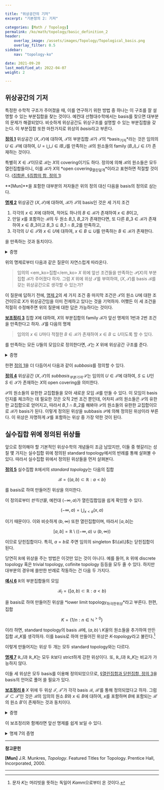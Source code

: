 ```yaml
---

title: "위상공간의 기저"
excerpt: "기본정의 2: 기저"

categories: [Math / Topology]
permalink: /ko/math/topology/basic_definition_2
header:
    overlay_image: /assets/images/Topology/Topological_basis.png
    overlay_filter: 0.5
sidebar: 
    nav: "topology-ko"

date: 2021-09-20
last_modified_at: 2022-04-07
weight: 2

---
```


## 위상공간의 기저

특정한 수학적 구조가 주어졌을 때, 이를 연구하기 위한 방법 중 하나는 이 구조를 잘 설명할 수 있는 부분집합을 찾는 것이다. 예컨대 선형대수학에서는 basis를 찾으면 대부분의 문제가 해결되었다. 비슷하게 위상공간도 위상구조를 설명할 수 있는 부분집합을 갖는다. 이 부분집합 또한 마찬가지로 위상의 *basis*라고 부른다. 

<div class="definition" markdown="1">

<ins id="df1">**정의 1**</ins> 위상공간 $(X,\mathcal{T})$에 대하여, $\mathcal{T}$의 부분집합 $\mathcal{B}$가 $\mathcal{T}$의 *basis<sub>기저</sub>*라는 것은 임의의 $U\in\mathcal{T}$에 대하여, $U=\bigcup\_{i\in I} B\_i$를 만족하는 $\mathcal{B}$의 원소들의 family $(B\_i)\_{i\in I}$가 존재하는 것이다.

</div>

특별히 $X\in\mathcal{T}$이므로  $\mathcal{B}$는 $X$의 covering이기도 하다.  정의에 의해 $\mathcal{B}$의 원소들은 모두 열린집합들이니, 이를 $\mathcal{B}$가 $X$의 *open covering<sub>열린덮개</sub>*이라고 표현하면 적절할 것이다. ([집합론, §집합의 합, 정의 1](/ko/math/set_theory/sum_of_sets#df1))

**[Mun]**을 포함한 대부분의 저자들은 위의 정의 대신 다음을 basis의 정의로 삼는다.

<div class="proposition" markdown="1">

<ins id="pp2">**명제 2**</ins> 위상공간 $(X,\mathcal{T})$에 대하여, $\mathcal{B}$가 $\mathcal{T}$의 basis인 것은 세 가지 조건

1. 각각의 $x\in X$에 대하여, 적어도 하나의 $B\in \mathcal{B}$가 존재하여 $x\in B$이고,
2. 만일 $x$를 포함하는 $\mathcal{B}$의 두 원소 $B\_1$, $B\_2$가 존재한다면, 또 다른 $B\_3\in\mathcal{B}$가 존재하여 $x\in B\_3$이고 $B\_3\subseteq B\_1\cap B\_2$를 만족하고,
3. 각각의 $U\in\mathcal{T}$와 $x\in U$에 대하여, $x\in B\subseteq U$를 만족하는 $B\in\mathcal{B}$가 존재한다.

을 만족하는 것과 동치이다.
</div>
<details class="proof" markdown="1">
<summary>증명</summary>

우선 $\mathcal{B}$가 $\mathcal{T}$의 basis라 가정하자. 그럼 $\mathcal{B}$는 $X$의 open covering이므로, 1번 조건이 자명하게 성립된다. 

한편, $B\_1$, $B\_2$가 2번 조건과 같이 주어졌다면, $B\_1\cap B\_2$도 열린집합이므로 $B\_1\cap B\_2=\bigcup\_{i\in I} B\_i$를 만족하는 $\mathcal{B}$의 원소들의 family $(B\_i)\_{i\in I}$가 존재한다. 이 때, $(B\_i)\_{i\in I}$는 $B\_1\cap B\_2$의 open covering이므로, 1번 조건과 마찬가지로 2번 조건도 자명하게 성립된다. 여기에서 $B\_1\cap B\_2$를 임의의 열린집합 $U$로 바꾸면 3번을 얻는다.

거꾸로 세 개의 조건이 만족된다고 가정하고, 임의의 열린집합 $U$를 택하자. 그럼 $x\in U$에 대해, 3번 조건에 의해 $x\in B\_x\subseteq U$를 만족하는 $B\_x\in\mathcal{B}$가 존재한다. 이제 $U=\bigcup\_{x\in U} B\_x$이므로, 증명 끝.  

</details>

위의 명제로부터 다음과 같은 질문이 자연스럽게 따라온다.

> 임의의 <em_ko>집합</em_ko> $X$ 위에 앞선 조건들을 만족하는 $\mathcal{P}(X)$의 부분집합 $\mathcal{B}$가 주어졌다 하자. 그럼 $X$ 위에 위상 $\mathcal{T}$를 부여하여, $(X,\mathcal{T})$를 basis $\mathcal{B}$를 갖는 위상공간으로 생각할 수 있는가?

이 질문에 답하기 전에, [명제 2](#pp2)의 세 가지 조건 중 마지막 조건은 $\mathcal{T}$의 원소 $U$에 대한 조건이므로 $X$가 위상공간임을 이미 전제하고 있다는 것을 기억하자. 어쨌든 이 세 조건을 적절히 수정해주면 위의 질문에 대한 답은 가능하다는 것이다.

<div class="proposition" markdown="1">

<ins id="lem3">**보조정리 3**</ins> 집합 $X$에 대하여, $X$의 부분집합의 family $\mathcal{B}$가 앞선 명제의 1번과 2번 조건을 만족한다고 하자. $\mathcal{T}$를 다음의 명제

> 임의의 $x\in U$마다 적절한 $B\in\mathcal{B}$가 존재하여 $x\in B\subseteq U$이도록 할 수 있다.

를 만족하는 모든 $U$들의 모임으로 정의한다면, $\mathcal{T}$는 $X$ 위에 위상공간 구조를 준다. 

</div>
<details class="proof" markdown="1">
<summary>증명</summary>

- 우선, $X$ 자기 자신은 $\mathcal{T}$의 원소이다. 첫 번째 조건에 의하여 임의의 $x\in X$마다 적당한 $B\in\mathcal{B}$가 존재하여 $x\in B$이도록 할 수 있는데, 이것이 정확히 $U=X$가 주어진 조건을 만족한다는 의미이다. 또 $\emptyset\in\mathcal{T}$가 vacuous하게 성립한다.

이제 $(U\_i)\_{i\in I}$가 $\mathcal{T}$의 원소들의 family라 하자. 

- $U=\bigcup\_{i\in I} U\_i$도 $\mathcal{T}$에 속한다. $U$의 임의의 원소 $x$를 택하면 이를 포함하는 $U\_i$가 존재하며, 따라서 $U_i\in\mathcal{T}$로부터 $x\in B\_i\subseteq U\_i$를 만족하는 $B\_i\in\mathcal{B}$가 존재하기 때문이다. 이러한 $B\_i$에 대하여

    $$x\in B_i\subseteq U_i\subseteq U$$

    가 성립하고 따라서 $U$는 $\mathcal{T}$의 원소이다.
- $I$가 유한집합이라 가정하자. 그럼 $U'=\bigcap\_{i\in I} U\_i$가 $\mathcal{T}$의 원소이다. $U'=\emptyset$이라면 더 이상 보일 것이 없으므로, $x\in U'$라 하자. 그럼 $x\in U\_i$가 모든 $i$에 대해 성립하고, 따라서 각각의 $i$마다 다음 조건
    
    $$x\in B_i\subseteq U_i$$

    을 만족하는 $B\_i\in\mathcal{B}$가 존재한다. 이제 임의의 $i,j\in I$에 대하여 $x\in B\_i$, $x\in B\_j$가 성립하므로, $\mathcal{B}$의 두 번째 조건에 의하여

    $$x\in B_{ij}\subseteq B_i\cap B_j$$

    를 만족하는 $B\_{ij}\in\mathcal{B}$가 존재하고 $B\_{ij}$는 $B\_{ij}\subseteq U_i\cap U_j$를 만족한다. 마찬가지로 또 다른 $k$에 대하여 $x\in B\_k$, $x\in B\_{ij}$가 성립하므로

    $$x\in B_{ijk}\subseteq B_{ij}\cap B_k$$    

    를 만족하는 $B\_{ijk}$가 존재하고 $B\_{ijk}\subseteq U\_i\cap U\_j\cap U\_k$이다. $I$는 유한집합임을 가정하였으므로, 이를 귀납적으로 반복하면 $x\in B'\subseteq U'$를 만족하는 $\mathcal{B}$의 원소 $B'$를 얻는다.

</details>

한편 [정의 1](#df1)을 더 다듬어서 다음과 같이 *subbasis*를 정의할 수 있다.

<div class="definition" markdown="1">

<ins id="df4">**정의 4**</ins> 위상공간 $(X,\mathcal{T})$의 *subbasis<sub>부분기저</sub>* $\mathcal{S}$는 임의의 $U\in\mathcal{T}$에 대하여, $S\subseteq U$인 $S\in\mathcal{S}$가 존재하는 $X$의 open covering을 의미한다.

</div>

$\mathcal{S}$의 원소들의 유한한 교집합들을 모아 새로운 모임 $\mathcal{B}$를 만들 수 있다. 이 모임이 basis인지를 체크하는 데 필요한 것은 오직 2번 조건 뿐인데, 어차피 $\mathcal{B}$의 원소들은 $\mathcal{S}$의 유한한 교집합으로 얻어지고, 따라서 $B\_1\cap B\_2$를 해봐야 $\mathcal{S}$의 원소들의 유한한 교집합이므로 $\mathcal{B}$가 basis가 된다. 이렇게 정의된 위상을 subbasis $\mathcal{S}$에 의해 정의된 위상이라 부른다. 이 위상은 자명하게 $\mathcal{S}$를 포함하는 위상 중 가장 약한 것이 된다. 


## 실수집합 위에 정의된 위상들

앞으로 정의해야 할 기본적인 위상수학의 개념들이 조금 남았지만, 이들 중 헷갈리는 성질 몇 가지는 실수집합 위에 정의된 standard topology에서의 반례를 통해 살펴볼 수 있다. 따라서 실수집합 위에서 정의된 위상들을 먼저 살펴본다.

<div class="definition" markdown="1">

<ins id="df5">**정의 5**</ins> 실수집합 $\mathbb{R}$에서의 *standard topology*는 다음의 집합

$$\mathcal{B}=\{(a,b)\subset\mathbb{R}:a<b\}$$

를 basis로 하여 만들어진 위상을 의미한다. 

</div>

이 정의로부터 *반직선들*, 예컨대 $(-\infty, a)$가 열린집합임을 쉽게 확인할 수 있다.

$$(-\infty, a)=\bigcup_{x<a} (x, a)$$

이기 때문이다. 이와 비슷하게 $(b,\infty)$ 또한 열린집합이며, 따라서 $[a,b]$는 

$$[a,b]=\mathbb{R}\setminus\left((-\infty, a)\cup(b,\infty)\right)$$

이므로 닫힌집합이다. 특히, $a=b$로 주면 임의의 singleton $\\{a\\}$는 닫힌집합이 된다.

당연히 $\mathbb{R}$에 위상을 주는 방법은 이것만 있는 것이 아니다. 예를 들어, $\mathbb{R}$ 위에 discrete topology 혹은 trivial topology, cofinite topology 등등을 모두 줄 수 있다. 하지만 대부분의 경우에 쓸만한 반례로 작동하는 건 다음 두 가지다.

<div class="example" markdown="1">

<ins id="ex6">**예시 6**</ins> $\mathbb{R}$의 부분집합들의 모임

$$\mathcal{B}_l=\{[a,b)\subset\mathbb{R}: a<b\}$$

을 basis로 하여 만들어진 위상을 *lower limit topology<sub>하극한위상</sub>*라고 부른다. 한편, 집합 

$$K=\{1/n:n\in\mathbb{N}^{>0}\}$$

이라 하면, standard topology의 basis $\mathcal{B}$에, $(a,b)\setminus K$꼴의 원소들을 추가하여 만든 집합 $\mathcal{B}\_K$를 생각하자. 이를 basis로 하여 만들어진 위상은 *$K$-topology*라고 불린다.[^1]
</div>

이렇게 만들어지는 위상 두 개는 모두 standard topology와는 다르다. 

<div class="proposition" markdown="1">

<ins id="pp7">**명제 7**</ins> $\mathbb{R}\_l$과 $\mathbb{R}\_K$는 모두 $\mathbb{R}$보다 strict하게 강한 위상이다. 또, $\mathbb{R}\_l$과 $\mathbb{R}\_K$는 비교가 가능하지 않다.

</div>

이들 세 위상은 모두 basis를 이용해 정의되었으므로, [§열린집합과 닫힌집합, 정의 3](/ko/math/topology/basic_definition_1#df3)을 basis의 언어로 풀어 쓸 필요가 있다.

<div class="proposition" markdown="1">

<ins id="lem8">**보조정리 8**</ins> $X$ 위에 두 위상 $\mathcal{T}$, $\mathcal{T}'$가 각각 basis $\mathcal{B}$, $\mathcal{B}'$를 통해 정의되었다고 하자. 그럼 $\mathcal{T}\subset\mathcal{T}'$인 것은 $\mathcal{B}$의 임의의 원소 $B$와 $x\in B$에 대하여, $x$를 포함하며 $B$에 포함되는 $\mathcal{B}'$의 원소 $B'$이 존재하는 것과 동치이다.

</div>
<details class="proof" markdown="1">
<summary>증명</summary>

우선 $\mathcal{T}\subset\mathcal{T}'$라 하자. 즉, $\mathcal{T}'$가 $\mathcal{T}$보다 강하다. 임의로 주어진 $B\in\mathcal{T}$와 $x\in B$에 대하여, $B$가 $\mathcal{T}'$에서 열린집합이기 위해서는 $x$를 포함하고 $B$에 포함된 $\mathcal{B}'$의 원소 $B'$가 존재해야 하는데 ([명제 2](#pp2)), 이것이 정확히 주어진 조건이다.

거꾸로 주어진 조건이 성립한다 하고, 임의의 $U\in\mathcal{T}$는 $\mathcal{T}'$의 원소이기도 하다는 것을 보이자. 이는 임의의 $x\in U$에 대하여, $U$에 포함되고 $x$를 포함하는 $\mathcal{B}'$의 원소 $B'$가 존재한다는 것을 보이는 것과 같다. 그런데, $U$는 $\mathcal{T}$에서 열린집합이므로 $x\in B\subseteq U$를 만족하는 $B\in\mathcal{T}$가 존재하고, 주어진 조건에 의하여 $x\in B'\subseteq B$를 만족하는 $B'\in\mathcal{T}$가 존재하므로 정확히 이 $B'$가 이를 만족한다.
</details>

이 보조정리와 함께라면 앞선 명제를 쉽게 보일 수 있다. 

<details class="proof--alone" markdown="1">
<summary>명제 7의 증명</summary>
우선, $\mathbb{R}\_l$은 $\mathbb{R}$보다 강하다. $\mathbb{R}$의 basis의 원소 $(a,b)$를 택하자. 그럼 임의의 $x\in (a,b)$에 대하여, $[x,b)$가 $(a,b)$에 포함되고 $x$를 포함하는 $\mathcal{B}\_l$의 원소이다.  
그러나 그 역은 성립하지 않는다. 만일 $\mathbb{R}$이 $\mathbb{R}\_l$보다 강하다면, $\mathbb{R}\_l$의 basis의 원소 $[a,b)$와 $x\in [a,b)$에 대하여, $x$를 포함하고 $[a,b)$에 속하는 $\mathcal{B}$의 원소 $(c,d)$가 존재해야 한다. 그런데 $x=a$로 두면 이러한 원소는 존재할 수 없다. $a\in (c,d)$이기 위해서는 $c<a$여야 하는데, 이것이 만족되는 순간 $(c,d)\not\subseteq [a,b)$이기 때문이다. 

한편, 정의에 의해 $\mathbb{R}\_K$가 $\mathbb{R}$보다 강한 것은 자명하므로, 이 반대가 성립하지 않는다는 것만 보이면 된다. $\mathcal{B}\_K$의 원소 $(-1,1)\setminus K$를 생각하자. 그럼 $0\in(-1,1)\setminus K$이다.  
그러나, $0$을 포함하며 $(-1,1)\setminus K$에 포함되는 $\mathcal{B}$의 원소 $(c,d)$는 존재하지 않는다. $0\in (c,d)$이기 위해서는 $0<d$여야 하는데, $n$을 충분히 크게 잡으면 $1/n<d$이도록 할 수 있으므로, 이러한 $n$에 대하여 $1/n\not\in (-1,1)\setminus K$이지만 $1/n\in (c,d)$이기 때문이다.

마지막으로 $\mathbb{R}\_l$과 $\mathbb{R}\_K$를 비교할 수 없다는 것을 보이자. 우선 $\mathcal{B}\_K$의 원소 $(-1,1)\setminus K$에 대하여, 0을 포함하고 $(-1,1)\setminus K$에 포함되는 $[c,d)$가 존재하지 않는다는 것은 앞선 문단과 똑같이 보일 수 있다. 따라서 $\mathbb{R}\_l$은 $\mathbb{R}\_K$보다 강하지 않다.  
한편, $1<a$인 $a$에 대하여, $\mathcal{B}\_l$의 원소 $[a,b)$를 생각하자. 그럼 $a$를 포함하고 $[a,b)$에 포함된 $\mathcal{B}\_K$의 원소는 존재하지 않는다. 어차피 $[a,b)$에 포함될 수 있는 $\mathcal{B}\_K$의 원소는 모두 $\mathcal{B}$의 원소들이므로, 첫 번째 문단과 동일하게 진행하면 된다.

</details>


---

**참고문헌**

**[Mun]** J.R. Munkres, <i>Topology</i>. Featured Titles for Topology. Prentice Hall, Incorporated, 2000.

---

[^1]: 문자 $K$는 머리빗을 뜻하는 독일어 *Kamm*으로부터 온 것이다.

